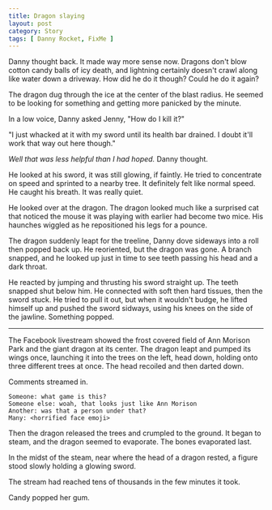 ```yaml
---
title: Dragon slaying
layout: post
category: Story
tags: [ Danny Rocket, FixMe ]
---
```

Danny thought back. It made way more sense now. Dragons don't blow cotton candy balls of icy death, and lightning certainly doesn't crawl along like water down a driveway. How did he do it though? Could he do it again?

The dragon dug through the ice at the center of the blast radius. He seemed to be looking for something and getting more panicked by the minute.

<!-- more -->

In a low voice, Danny asked Jenny, "How do I kill it?"

"I just whacked at it with my sword until its health bar drained. I doubt it'll work that way out here though."

_Well that was less helpful than I had hoped._ Danny thought.

He looked at his sword, it was still glowing, if faintly. He tried to concentrate on speed and sprinted to a nearby tree. It definitely felt like normal speed. He caught his breath. It was really quiet.

He looked over at the dragon. The dragon looked much like a surprised cat that noticed the mouse it was playing with earlier had become two mice. His haunches wiggled as he repositioned his legs for a pounce.

The dragon suddenly leapt for the treeline, Danny dove sideways into a roll then popped back up. He reoriented, but the dragon was gone. A branch snapped, and he looked up just in time to see teeth passing his head and a dark throat.

He reacted by jumping and thrusting his sword straight up. The teeth snapped shut below him. He connected with soft then hard tissues, then the sword stuck. He tried to pull it out, but when it wouldn't budge, he lifted himself up and pushed the sword sidways, using his knees on the side of the jawline. Something popped.

* * *

The Facebook livestream showed the frost covered field of Ann Morison Park and the giant dragon at its center. The dragon leapt and pumped its wings once, launching it into the trees on the left, head down, holding onto three different trees at once. The head recoiled and then darted down.

Comments streamed in.

    Someone: what game is this?
    Someone else: woah, that looks just like Ann Morison
    Another: was that a person under that?
    Many: <horrified face emoji>
    

Then the dragon released the trees and crumpled to the ground. It began to steam, and the dragon seemed to evaporate. The bones evaporated last.

In the midst of the steam, near where the head of a dragon rested, a figure stood slowly holding a glowing sword.

The stream had reached tens of thousands in the few minutes it took.

Candy popped her gum.